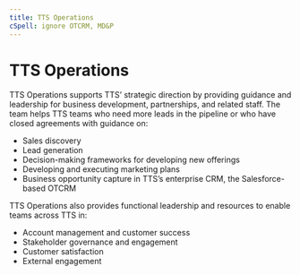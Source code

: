 ```yaml
---
title: TTS Operations
cSpell: ignore OTCRM, MD&P
---
```




# TTS Operations

TTS Operations supports TTS’ strategic direction by providing guidance and leadership for business development, partnerships, and related staff. The team helps TTS teams who need more leads in the pipeline or who have closed agreements with guidance on:

- Sales discovery
- Lead generation
- Decision-making frameworks for developing new offerings
- Developing and executing marketing plans
- Business opportunity capture in TTS’s enterprise CRM, the Salesforce-based OTCRM

TTS Operations also provides functional leadership and resources to enable teams across TTS in:
- Account management and customer success
- Stakeholder governance and engagement
- Customer satisfaction
- External engagement

